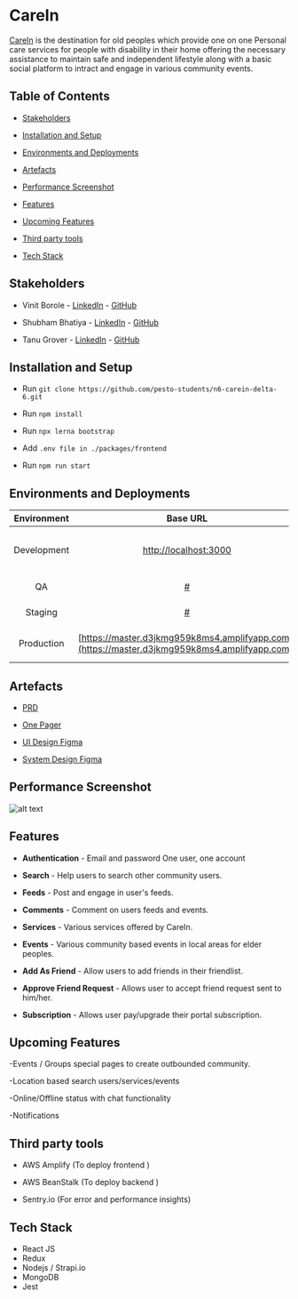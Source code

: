 # CareIn

[CareIn](https://master.d3jkmg959k8ms4.amplifyapp.com/) is the destination for old peoples which provide one on one Personal care services for people with disability in their home offering the necessary assistance to maintain safe and independent lifestyle along with a basic social platform to intract and engage in various community events. 

## Table of Contents

- [Stakeholders](#stakeholders)
- [Installation and Setup](#installation-and-setup)
- [Environments and Deployments](#environments-and-deployments)
- [Artefacts](#artefacts)

- [Performance Screenshot](#performance-screenshot)

- [Features](#features)

- [Upcoming Features](#upcoming-features)

- [Third party tools](#third-party-tools)

- [Tech Stack](#tech-stack)

## Stakeholders

- Vinit Borole - [LinkedIn](#) - [GitHub](https://github.com/vinitborole)

- Shubham Bhatiya - [LinkedIn](#) - [GitHub](#)

- Tanu Grover - [LinkedIn](#) - [GitHub](#)

## Installation and Setup

- Run `git clone https://github.com/pesto-students/n6-carein-delta-6.git`

- Run `npm install `

- Run `npx lerna bootstrap`

- Add `.env file in ./packages/frontend`

- Run `npm run start`

## Environments and Deployments

| Environment | Base URL | Description  
| :-------:   | :------: | :----------:
| Development | [http://localhost:3000](http://localhost:3000) | When running locally on machine 
| QA| [#](#) | QA  Environment 
| Staging | [#](#) | Staging Environment
| Production | [https://master.d3jkmg959k8ms4.amplifyapp.com/](https://master.d3jkmg959k8ms4.amplifyapp.com/) | Main production environment  

## Artefacts

- [PRD](#)

- [One Pager](#)

- [UI Design Figma](#)

- [System Design Figma](#)

## Performance Screenshot

![alt text](https://firebasestorage.googleapis.com/v0/b/devshare-89972.appspot.com/o/lighthouse%20report_page-0001.jpg?alt=media&token=2701e5e2-94d2-4c46-bb58-203285dfcd59)

## Features

- **Authentication** - Email and password One user, one account

- **Search** - Help users to search other community users.

- **Feeds** - Post and engage in user's feeds.

- **Comments** - Comment on users feeds and events.

- **Services** - Various services offered by CareIn.

- **Events** - Various community based events in local areas for elder peoples.

- **Add As Friend** - Allow users to add friends in their friendlist.

- **Approve Friend Request** - Allows user to accept friend request sent to him/her.

- **Subscription** - Allows user pay/upgrade their portal subscription.

## Upcoming Features

-Events / Groups special pages to create outbounded community.

-Location based search users/services/events

-Online/Offline status with chat functionality

-Notifications

## Third party tools

- AWS Amplify (To deploy frontend )

- AWS BeanStalk (To deploy backend )

- Sentry.io (For error and performance insights)

## Tech Stack

- React JS
- Redux
- Nodejs / Strapi.io
- MongoDB
- Jest